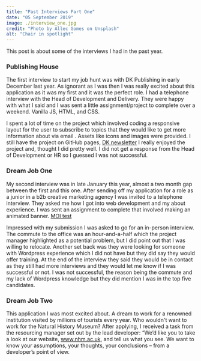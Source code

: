 ```yaml
---
title: "Past Interviews Part One"
date: "05 September 2019"
image: ./interview_one.jpg
credit: "Photo by Allec Gomes on Unsplash"
alt: "Chair in spotlight"
---
```


This post is about some of the interviews I had in the past year.

### Publishing House

The first interview to start my job hunt was with DK Publishing in early December last year. As ignorant as I was then I was really excited about this application as it was my first and it was the perfect role. I had a telephone interview with the Head of Development and Delivery. They were happy with what I said and I was sent a little assignment/project to complete over a weekend. Vanilla JS, HTML, and CSS.

I spent a lot of time on the project which involved coding a responsive layout for the user to subscribe to topics that they would like to get more information about via email . Assets like icons and images were provided. I still have the project on GitHub pages, [DK newsletter](https://christocarr.github.io/dk-newsletter-project/)
I really enjoyed the project and, thought I did pretty well. I did not get a response from the Head of Development or HR so I guessed I was not successful.

### Dream Job One

My second interview was in late January this year, almost a two month gap between the first and this one. After sending off my application for a role as a junior in a b2b creative marketing agency I was invited to a telephone interview. 
They asked me how I got into web development and my about experience. I was sent an assignment to complete that involved making an animated banner. [MOI test](https://github.com/christocarr/junior-dev-test/tree/master)

Impressed with my submission I was asked to go for an in-person interview. 
The commute to the office was an hour-and-a-half which the project manager highlighted as a potential problem, but I did point out that I was willing to relocate.  Another set back was they were looking for someone with Wordpress experience which I did not have but they did say they would offer training. At the end of the interview they said they would be in contact as they still had more interviews and they would let me know if I was successful or not. I was not successful, the reason being the commute and my lack of Wordpress knowledge but they did mention I was in the top five candidates.

### Dream Job Two

This application I was most excited about. A dream to work for a renowned institution visited by millions of tourists every year. Who wouldn't want to work for the Natural History Museum? 
After applying, I received a task from the resourcing manager set out by the lead developer:
“We’d like you to take a look at our website, www.nhm.ac.uk, and tell us what you see. We want to know your assumptions, your thoughts, your conclusions – from a developer’s point of view.

